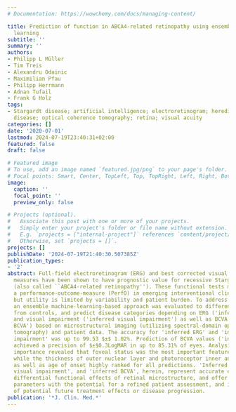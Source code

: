 ```yaml
---
# Documentation: https://wowchemy.com/docs/managing-content/

title: Prediction of function in ABCA4-related retinopathy using ensemble machine
  learning
subtitle: ''
summary: ''
authors:
- Philipp L Müller
- Tim Treis
- Alexandru Odainic
- Maximilian Pfau
- Philipp Herrmann
- Adnan Tufail
- Frank G Holz
tags:
- Stargardt disease; artificial intelligence; electroretinogram; hereditary retinal
  disease; optical coherence tomography; retina; visual acuity
categories: []
date: '2020-07-01'
lastmod: 2024-07-19T23:40:31+02:00
featured: false
draft: false

# Featured image
# To use, add an image named `featured.jpg/png` to your page's folder.
# Focal points: Smart, Center, TopLeft, Top, TopRight, Left, Right, BottomLeft, Bottom, BottomRight.
image:
  caption: ''
  focal_point: ''
  preview_only: false

# Projects (optional).
#   Associate this post with one or more of your projects.
#   Simply enter your project's folder or file name without extension.
#   E.g. `projects = ["internal-project"]` references `content/project/deep-learning/index.md`.
#   Otherwise, set `projects = []`.
projects: []
publishDate: '2024-07-19T21:40:30.507385Z'
publication_types:
- '2'
abstract: Full-field electroretinogram (ERG) and best corrected visual acuity (BCVA)
  measures have been shown to have prognostic value for recessive Stargardt disease
  (also called ``ABCA4-related retinopathy''). These functional tests may serve as
  a performance-outcome-measure (PerfO) in emerging interventional clinical trials,
  but utility is limited by variability and patient burden. To address these limitations,
  an ensemble machine-learning-based approach was evaluated to differentiate patients
  from controls, and predict disease categories depending on ERG ('inferred ERG')
  and visual impairment ('inferred visual impairment') as well as BCVA values ('inferred
  BCVA') based on microstructural imaging (utilizing spectral-domain optical coherence
  tomography) and patient data. The accuracy for 'inferred ERG' and 'inferred visual
  impairment' was up to 99.53 $±$ 1.02%. Prediction of BCVA values ('inferred BCVA')
  achieved a precision of $±$0.3LogMAR in up to 85.31% of eyes. Analysis of the permutation
  importance revealed that foveal status was the most important feature for BCVA prediction,
  while the thickness of outer nuclear layer and photoreceptor inner and outer segments
  as well as age of onset highly ranked for all predictions. 'Inferred ERG', 'inferred
  visual impairment', and 'inferred BCVA', herein, represent accurate estimates of
  differential functional effects of retinal microstructure, and offer quasi-functional
  parameters with the potential for a refined patient assessment, and investigation
  of potential future treatment effects or disease progression.
publication: '*J. Clin. Med.*'
---
```

